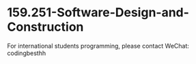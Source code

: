 # 159.251-Software-Design-and-Construction
For international students programming, please contact WeChat: codingbesthh
